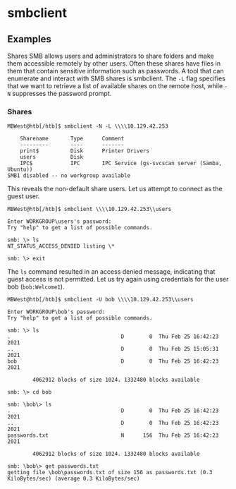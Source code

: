 # smbclient

## Examples

Shares
SMB allows users and administrators to share folders and make them accessible remotely by other users. Often these shares have files in them that contain sensitive information such as passwords. A tool that can enumerate and interact with SMB shares is smbclient. The `-L` flag specifies that we want to retrieve a list of available shares on the remote host, while `-N` suppresses the password prompt.

### Shares
    MBWest@htb[/htb]$ smbclient -N -L \\\\10.129.42.253

        Sharename       Type      Comment
        ---------       ----      -------
        print$          Disk      Printer Drivers
        users           Disk      
        IPC$            IPC       IPC Service (gs-svcscan server (Samba, Ubuntu))
    SMB1 disabled -- no workgroup available

This reveals the non-default share users. Let us attempt to connect as the guest user.

    MBWest@htb[/htb]$ smbclient \\\\10.129.42.253\\users

    Enter WORKGROUP\users's password: 
    Try "help" to get a list of possible commands.

    smb: \> ls
    NT_STATUS_ACCESS_DENIED listing \*

    smb: \> exit

The `ls` command resulted in an access denied message, indicating that guest access is not permitted. Let us try again using credentials for the user bob (`bob:Welcome1`).

    MBWest@htb[/htb]$ smbclient -U bob \\\\10.129.42.253\\users

    Enter WORKGROUP\bob's password: 
    Try "help" to get a list of possible commands.

    smb: \> ls
    .                                   D        0  Thu Feb 25 16:42:23 2021
    ..                                  D        0  Thu Feb 25 15:05:31 2021
    bob                                 D        0  Thu Feb 25 16:42:23 2021

            4062912 blocks of size 1024. 1332480 blocks available
            
    smb: \> cd bob

    smb: \bob\> ls
    .                                   D        0  Thu Feb 25 16:42:23 2021
    ..                                  D        0  Thu Feb 25 16:42:23 2021
    passwords.txt                       N      156  Thu Feb 25 16:42:23 2021

            4062912 blocks of size 1024. 1332480 blocks available
            
    smb: \bob\> get passwords.txt 
    getting file \bob\passwords.txt of size 156 as passwords.txt (0.3 KiloBytes/sec) (average 0.3 KiloBytes/sec)